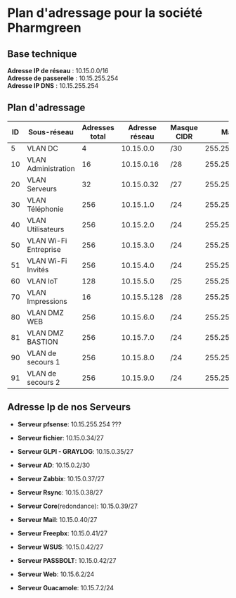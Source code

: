 # Plan d'adressage pour la société Pharmgreen

## Base technique

**Adresse IP de réseau** : 10.15.0.0/16  
**Adresse de passerelle** : 10.15.255.254  
**Adresse IP DNS** : 10.15.255.254  

## Plan d'adressage


| ID  | Sous-réseau               | Adresses total| Adresse réseau | Masque CIDR | Masque    | Début plage IP  | Fin plage IP     | Adresse broadcast | Adresse de passerelle |
|-----|---------------------------|--------------|----------------|-------------|-------------------|-----------------|------------------|-------------------|-------------------|
| 5   | VLAN DC                   | 4            | 10.15.0.0      | /30         | 255.255.255.252   | 10.15.0.1       | 10.15.0.2        | 10.15.0.3         | 10.15.0.1         |
| 10  | VLAN Administration       | 16           | 10.15.0.16     | /28         | 255.255.255.240   | 10.15.0.17      | 10.15.0.30       | 10.15.0.31        | 10.15.0.17        |       
| 20  | VLAN Serveurs             | 32           | 10.15.0.32     | /27         | 255.255.255.224   | 10.15.0.33      | 10.15.0.62       | 10.15.0.63        | 10.15.0.33        |
| 30  | VLAN Téléphonie           | 256          | 10.15.1.0      | /24         | 255.255.255.0     | 10.15.1.1       | 10.15.1.254      | 10.15.1.255       | 10.15.1.1         |
| 40  | VLAN Utilisateurs         | 256          | 10.15.2.0      | /24         | 255.255.255.0     | 10.15.2.1       | 10.15.2.254      | 10.15.2.255       | 10.15.2.1         |
| 50  | VLAN Wi-Fi Entreprise     | 256          | 10.15.3.0      | /24         | 255.255.255.0     | 10.15.3.1       | 10.15.3.254      | 10.15.3.255       | 10.15.3.1         |
| 51  | VLAN Wi-Fi Invités        | 256          | 10.15.4.0      | /24         | 255.255.255.0     | 10.15.4.1       | 10.15.4.254      | 10.15.4.255       | 10.15.4.1         |
| 60  | VLAN IoT                  | 128          | 10.15.5.0      | /25         | 255.255.255.128   | 10.15.5.1       | 10.15.5.126      | 10.15.5.127       | 10.15.5.1         |
| 70  | VLAN Impressions          | 16           | 10.15.5.128    | /28         | 255.255.255.0     | 10.15.5.129     | 10.15.5.142      | 10.15.5.143       | 10.15.5.129       |
| 80  | VLAN DMZ WEB              | 256          | 10.15.6.0      | /24         | 255.255.255.0     | 10.15.6.1       | 10.15.6.254      | 10.15.6.255       | 10.15.6.1         |
| 81  | VLAN DMZ BASTION          | 256          | 10.15.7.0      | /24         | 255.255.255.0     | 10.15.7.1       | 10.15.7.254      | 10.15.7.255       | 10.15.7.1         |
| 90  | VLAN de secours 1         | 256          | 10.15.8.0      | /24         | 255.255.255.0     | 10.15.8.1       | 10.15.8.254      | 10.15.8.255       |                   |
| 91  | VLAN de secours 2         | 256          | 10.15.9.0      | /24         | 255.255.255.0     | 10.15.9.1       | 10.15.9.254      | 10.15.9.255       |                   |


## Adresse Ip de nos Serveurs

- **Serveur pfsense**: 10.15.255.254 ???
- **Serveur fichier**: 10.15.0.34/27
- **Serveur GLPI - GRAYLOG**: 10.15.0.35/27
- **Serveur AD**: 10.15.0.2/30
- **Serveur Zabbix**: 10.15.0.37/27
- **Serveur Rsync**: 10.15.0.38/27
- **Serveur Core**(redondance): 10.15.0.39/27
- **Serveur Mail**: 10.15.0.40/27
- **Serveur Freepbx**: 10.15.0.41/27
- **Serveur WSUS**: 10.15.0.42/27
- **Serveur PASSBOLT**: 10.15.0.42/27

- **Serveur Web**: 10.15.6.2/24
- **Serveur Guacamole**: 10.15.7.2/24
